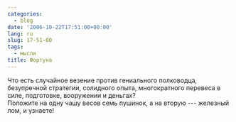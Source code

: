 ```yaml
---
categories:
  - blog
date: '2006-10-22T17:51:00+00:00'
lang: ru
slug: 17-51-00
tags:
  - мысли
title: Фортуна
---
```




Что есть случайное везение против гениального полководца, безупречной стратегии, солидного опыта, многократного перевеса в силе, подготовке, вооружении и деньгах?  
Положите на одну чашу весов семь пушинок, а на вторую --- железный лом, и узнаете!